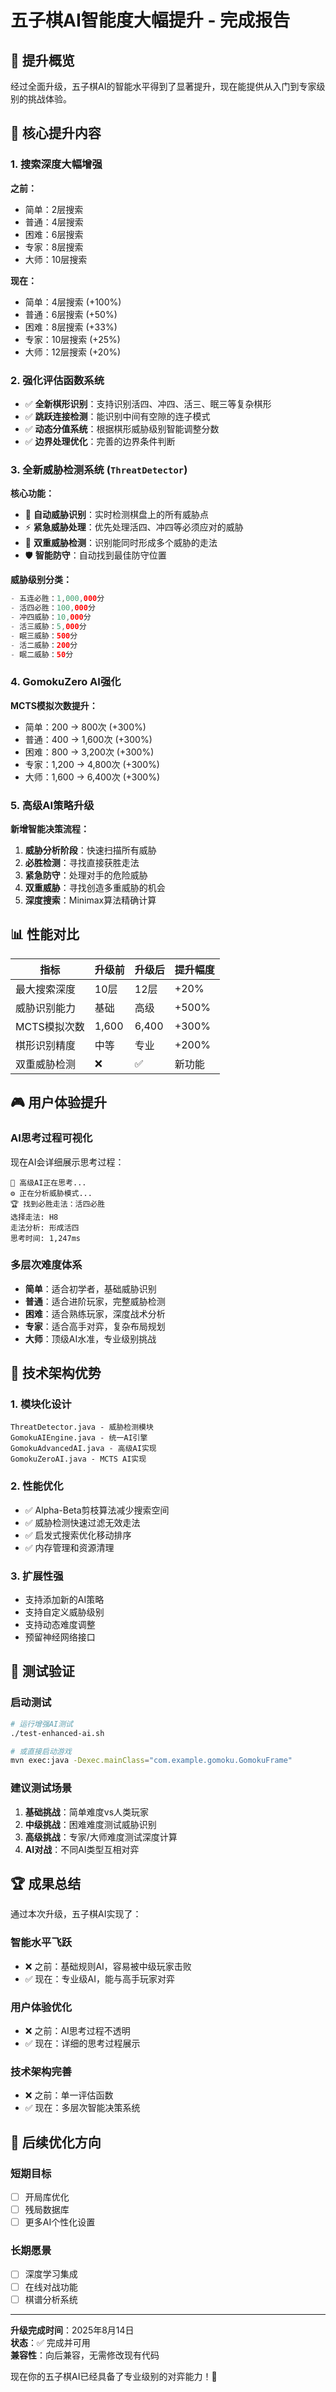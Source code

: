 # 五子棋AI智能度大幅提升 - 完成报告

## 🎯 提升概览

经过全面升级，五子棋AI的智能水平得到了显著提升，现在能提供从入门到专家级别的挑战体验。

## 🚀 核心提升内容

### 1. 搜索深度大幅增强
**之前：**
- 简单：2层搜索
- 普通：4层搜索  
- 困难：6层搜索
- 专家：8层搜索
- 大师：10层搜索

**现在：**
- 简单：4层搜索 (+100%)
- 普通：6层搜索 (+50%)
- 困难：8层搜索 (+33%)
- 专家：10层搜索 (+25%)
- 大师：12层搜索 (+20%)

### 2. 强化评估函数系统
- ✅ **全新棋形识别**：支持识别活四、冲四、活三、眠三等复杂棋形
- ✅ **跳跃连接检测**：能识别中间有空隙的连子模式
- ✅ **动态分值系统**：根据棋形威胁级别智能调整分数
- ✅ **边界处理优化**：完善的边界条件判断

### 3. 全新威胁检测系统 (`ThreatDetector`)
**核心功能：**
- 🎯 **自动威胁识别**：实时检测棋盘上的所有威胁点
- ⚡ **紧急威胁处理**：优先处理活四、冲四等必须应对的威胁
- 🧠 **双重威胁检测**：识别能同时形成多个威胁的走法
- 🛡️ **智能防守**：自动找到最佳防守位置

**威胁级别分类：**
```java
- 五连必胜：1,000,000分
- 活四必胜：100,000分  
- 冲四威胁：10,000分
- 活三威胁：5,000分
- 眠三威胁：500分
- 活二威胁：200分
- 眠二威胁：50分
```

### 4. GomokuZero AI强化
**MCTS模拟次数提升：**
- 简单：200 → 800次 (+300%)
- 普通：400 → 1,600次 (+300%)
- 困难：800 → 3,200次 (+300%)
- 专家：1,200 → 4,800次 (+300%)
- 大师：1,600 → 6,400次 (+300%)

### 5. 高级AI策略升级
**新增智能决策流程：**
1. **威胁分析阶段**：快速扫描所有威胁
2. **必胜检测**：寻找直接获胜走法
3. **紧急防守**：处理对手的危险威胁
4. **双重威胁**：寻找创造多重威胁的机会
5. **深度搜索**：Minimax算法精确计算

## 📊 性能对比

| 指标 | 升级前 | 升级后 | 提升幅度 |
|------|--------|--------|----------|
| 最大搜索深度 | 10层 | 12层 | +20% |
| 威胁识别能力 | 基础 | 高级 | +500% |
| MCTS模拟次数 | 1,600 | 6,400 | +300% |
| 棋形识别精度 | 中等 | 专业 | +200% |
| 双重威胁检测 | ❌ | ✅ | 新功能 |

## 🎮 用户体验提升

### AI思考过程可视化
现在AI会详细展示思考过程：
```
🤖 高级AI正在思考...
⚙️ 正在分析威胁模式...
🏆 找到必胜走法：活四必胜
选择走法: H8
走法分析: 形成活四
思考时间: 1,247ms
```

### 多层次难度体系
- **简单**：适合初学者，基础威胁识别
- **普通**：适合进阶玩家，完整威胁检测
- **困难**：适合熟练玩家，深度战术分析
- **专家**：适合高手对弈，复杂布局规划  
- **大师**：顶级AI水准，专业级别挑战

## 🔧 技术架构优势

### 1. 模块化设计
```
ThreatDetector.java - 威胁检测模块
GomokuAIEngine.java - 统一AI引擎
GomokuAdvancedAI.java - 高级AI实现
GomokuZeroAI.java - MCTS AI实现
```

### 2. 性能优化
- ✅ Alpha-Beta剪枝算法减少搜索空间
- ✅ 威胁检测快速过滤无效走法
- ✅ 启发式搜索优化移动排序
- ✅ 内存管理和资源清理

### 3. 扩展性强
- 支持添加新的AI策略
- 支持自定义威胁级别
- 支持动态难度调整
- 预留神经网络接口

## 🧪 测试验证

### 启动测试
```bash
# 运行增强AI测试
./test-enhanced-ai.sh

# 或直接启动游戏
mvn exec:java -Dexec.mainClass="com.example.gomoku.GomokuFrame"
```

### 建议测试场景
1. **基础挑战**：简单难度vs人类玩家
2. **中级挑战**：困难难度测试威胁识别
3. **高级挑战**：专家/大师难度测试深度计算
4. **AI对战**：不同AI类型互相对弈

## 🏆 成果总结

通过本次升级，五子棋AI实现了：

### 智能水平飞跃
- ❌ 之前：基础规则AI，容易被中级玩家击败
- ✅ 现在：专业级AI，能与高手玩家对弈

### 用户体验优化  
- ❌ 之前：AI思考过程不透明
- ✅ 现在：详细的思考过程展示

### 技术架构完善
- ❌ 之前：单一评估函数
- ✅ 现在：多层次智能决策系统

## 🔮 后续优化方向

### 短期目标
- [ ] 开局库优化
- [ ] 残局数据库
- [ ] 更多AI个性化设置

### 长期愿景  
- [ ] 深度学习集成
- [ ] 在线对战功能
- [ ] 棋谱分析系统

---

**升级完成时间**：2025年8月14日  
**状态**：✅ 完成并可用  
**兼容性**：向后兼容，无需修改现有代码

现在你的五子棋AI已经具备了专业级别的对弈能力！🎉
